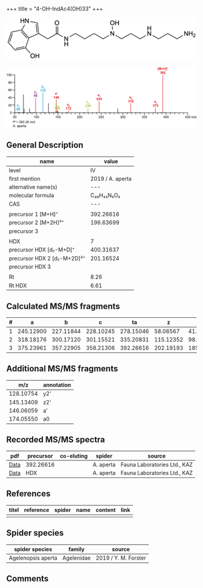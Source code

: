 +++
title = "4-OH-IndAc4(OH)33"
+++

![](/img/4-OH-IndAc4(OH)33.png)

![](/img_MSMS/392_4-OH-IndAc4(OH)33_Aa.png)

## General Description

| name                        | value            |
|-----------------------------|------------------|
| level                       | IV               |
| first mention               | 2019 / A. aperta |
| alternative name(s)         | ---              |
| molecular formula           | C₂₀H₃₃N₅O₃       |
| CAS                         | ---              |
|                             |                  |
| precursor 1 [M+H]⁺          | 392.26616        |
| precursor 2 [M+2H]²⁺        | 196.63699        |
| precursor 3                 |                  |
|                             |                  |
| HDX                         | 7                |
| precursor HDX   [d₇-M+D]⁺   | 400.31637        |
| precursor HDX 2 [d₇-M+2D]²⁺ | 201.16524        |
| precursor HDX 3             |                  |
|                             |                  |
| Rt                          | 8.26             |
| Rt HDX                      | 6.61             |

## Calculated MS/MS fragments

| # | a         | b         | c         | ta        | z         | y         | tz        |
|---|-----------|-----------|-----------|-----------|-----------|-----------|-----------|
| 1 | 245.12900 | 227.11844 | 228.10245 | 278.15046 | 58.06567  | 41.03912  | 75.09222  |
| 2 | 318.18176 | 300.17120 | 301.15521 | 335.20831 | 115.12352 | 98.09697  | 148.14498 |
| 3 | 375.23961 | 357.22905 | 358.21306 | 392.26616 | 202.19193 | 185.16538 | 219.21848 |

## Additional MS/MS fragments

| m/z       | annotation |
|-----------|------------|
| 128.10754 | y2'        |
| 145.13409 | z2'        |
| 146.06059 | a'         |
| 174.05550 | a0         |

## Recorded MS/MS spectra

| pdf                                                    | precursor | co-eluting | spider    | source                       |
|--------------------------------------------------------|-----------|------------|-----------|------------------------------|
| [Data](/pdf/A-aperta/392_4-OH-IndAc4(OH)33_Aa.pdf)     | 392.26616 |            | A. aperta | Fauna Laboratories Ltd., KAZ |
| [Data](/pdf/A-aperta/392_4-OH-IndAc4(OH)33_Aa_HDX.pdf) | HDX       |            | A. aperta | Fauna Laboratories Ltd., KAZ |

## References

| titel     | reference   | spider    | name   | content  | link |
|-----------|-------------|-----------|--------|----------|-----|
|           |             |           |        |          |     |

## Spider species

| spider species     | family     | source               |
|--------------------|------------|----------------------|
| Agelenopsis aperta | Agelenidae | 2019 / Y. M. Forster |

## Comments